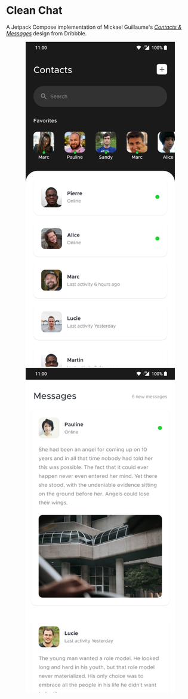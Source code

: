 # Clean Chat

A Jetpack Compose implementation of Mickael Guillaume's *[Contacts & Messages](https://dribbble.com/shots/14115486-Contacts-Messages/)* design from Dribbble.

<p align="center">
    <img width="400" src="docs/contacts.jpg" />
    <img width="400" src="docs/messages.jpg" />
</p>
